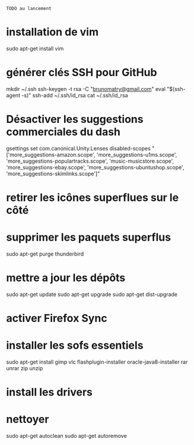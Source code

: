 	TODO au lancement

# installation de vim
sudo apt-get install vim

# générer clés SSH pour GitHub
mkdir ~/.ssh
ssh-keygen -t rsa -C "brunomatry@gmail.com"
eval "$(ssh-agent -s)"
ssh-add ~/.ssh/id_rsa
cat ~/.ssh/id_rsa

# Désactiver les suggestions commerciales du dash
gsettings set com.canonical.Unity.Lenses disabled-scopes "['more_suggestions-amazon.scope', 'more_suggestions-u1ms.scope', 'more_suggestions-populartracks.scope', 'music-musicstore.scope', 'more_suggestions-ebay.scope', 'more_suggestions-ubuntushop.scope', 'more_suggestions-skimlinks.scope']"

# retirer les icônes superflues sur le côté

# supprimer les paquets superflus
sudo apt-get purge thunderbird

# mettre a jour les dépôts
sudo apt-get update
sudo apt-get upgrade
sudo apt-get dist-upgrade

# activer Firefox Sync

# installer les sofs essentiels
sudo apt-get install gimp vlc flashplugin-installer oracle-java8-installer rar unrar zip unzip

# install les drivers

# nettoyer
sudo apt-get autoclean
sudo apt-get autoremove
